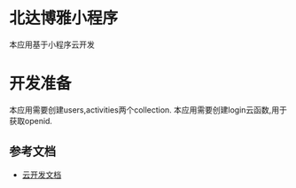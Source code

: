 # 北达博雅小程序
本应用基于小程序云开发

# 开发准备
本应用需要创建users,activities两个collection.
本应用需要创建login云函数,用于获取openid.

## 参考文档

- [云开发文档](https://developers.weixin.qq.com/miniprogram/dev/wxcloud/basis/getting-started.html)

